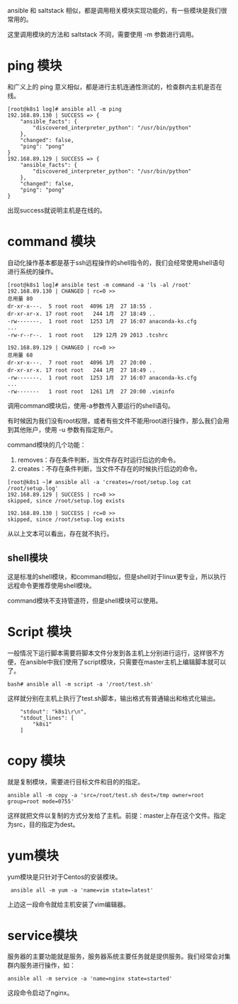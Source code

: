 ansible 和 saltstack 相似，都是调用相关模块实现功能的，有一些模块是我们很常用的。

这里调用模块的方法和 saltstack 不同，需要使用 -m 参数进行调用。

# ping 模块

和广义上的 ping 意义相似，都是进行主机连通性测试的，检查群内主机是否在线。

```
[root@k8s1 log]# ansible all -m ping 
192.168.89.130 | SUCCESS => {
    "ansible_facts": {
        "discovered_interpreter_python": "/usr/bin/python"
    }, 
    "changed": false, 
    "ping": "pong"
}
192.168.89.129 | SUCCESS => {
    "ansible_facts": {
        "discovered_interpreter_python": "/usr/bin/python"
    }, 
    "changed": false, 
    "ping": "pong"
}

```

出现success就说明主机是在线的。

# command 模块

自动化操作基本都是基于ssh远程操作的shell指令的，我们会经常使用shell语句进行系统的操作。

```
[root@k8s1 log]# ansible test -m command -a 'ls -al /root'
192.168.89.130 | CHANGED | rc=0 >>
总用量 80
dr-xr-x---.  5 root root  4096 1月  27 18:55 .
dr-xr-xr-x. 17 root root   244 1月  27 18:49 ..
-rw-------.  1 root root  1253 1月  27 16:07 anaconda-ks.cfg
...
-rw-r--r--.  1 root root   129 12月 29 2013 .tcshrc

192.168.89.129 | CHANGED | rc=0 >>
总用量 68
dr-xr-x---.  7 root root  4096 1月  27 20:00 .
dr-xr-xr-x. 17 root root   244 1月  27 18:49 ..
-rw-------.  1 root root  1253 1月  27 16:07 anaconda-ks.cfg
...
-rw-------   1 root root  1261 1月  27 20:00 .viminfo
```

调用command模块后，使用-a参数传入要运行的shell语句。

有时候因为我们没有root权限，或者有些文件不能用root进行操作，那么我们会用到其他账户，使用 -u 参数有指定账户。

command模块的几个功能：

1. removes：存在条件判断，当文件存在时运行后边的命令。
2. creates：不存在条件判断，当文件不存在的时候执行后边的命令。

```
[root@k8s1 ~]# ansible all -a 'creates=/root/setup.log cat /root/setup.log'
192.168.89.129 | SUCCESS | rc=0 >>
skipped, since /root/setup.log exists

192.168.89.130 | SUCCESS | rc=0 >>
skipped, since /root/setup.log exists
```

从以上文本可以看出，存在就不执行。

## shell模块

这是标准的shell模块，和command相似，但是shell对于linux更专业，所以执行远程命令更推荐使用shell模块。

command模块不支持管道符，但是shell模块可以使用。

# Script 模块

一般情况下运行脚本需要将脚本文件分发到各主机上分别进行运行，这样很不方便，在ansible中我们使用了script模块，只需要在master主机上编辑脚本就可以了。

```
bash# ansible all -m script -a '/root/test.sh'
```

这样就分别在主机上执行了test.sh脚本，输出格式有普通输出和格式化输出。

```
    "stdout": "k8s1\r\n", 
    "stdout_lines": [
        "k8s1"
    ]
```

# copy 模块

就是复制模块，需要进行目标文件和目的的指定。

```
ansible all -m copy -a 'src=/root/test.sh dest=/tmp owner=root group=root mode=0755'
```

这样就把文件以复制的方式分发给了主机。前提：master上存在这个文件。指定为src，目的指定为dest。

# yum模块

yum模块是只针对于Centos的安装模块。

```
 ansible all -m yum -a 'name=vim state=latest'
```

上边这一段命令就给主机安装了vim编辑器。

# service模块

服务器的主要功能就是服务，服务器系统主要任务就是提供服务。我们经常会对集群内服务进行操作，如：

```
ansible all -m service -a 'name=nginx state=started'
```

这段命令启动了nginx。

